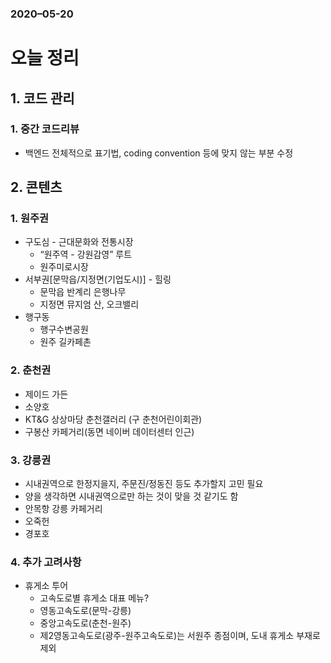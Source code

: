 ### 2020–05-20

# 오늘 정리

## 1. 코드 관리

### 1. 중간 코드리뷰

* 백엔드 전체적으로 표기법, coding convention 등에 맞지 않는 부분 수정





## 2. 콘텐츠

### 1. 원주권

* 구도심 - 근대문화와 전통시장
  * “원주역 - 강원감영” 루트
  * 원주미로시장
* 서부권[문막읍/지정면(기업도시)] - 힐링
  * 문막읍 반계리 은행나무
  * 지정면 뮤지엄 산, 오크밸리
* 행구동
  * 행구수변공원
  * 원주 길카페촌



### 2. 춘천권

* 제이드 가든
* 소양호
* KT&G 상상마당 춘천갤러리 (구 춘천어린이회관)
* 구봉산 카페거리(동면 네이버 데이터센터 인근)



### 3. 강릉권

* 시내권역으로 한정지을지, 주문진/정동진 등도 추가할지 고민 필요
* 양을 생각하면 시내권역으로만 하는 것이 맞을 것 같기도 함
* 안목항 강릉 카페거리
* 오죽헌
* 경포호



### 4. 추가 고려사항

* 휴게소 투어
  * 고속도로별 휴게소 대표 메뉴?
  * 영동고속도로(문막-강릉)
  * 중앙고속도로(춘천-원주)
  * 제2영동고속도로(광주-원주고속도로)는 서원주 종점이며, 도내 휴게소 부재로 제외

